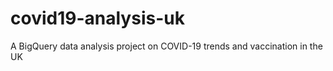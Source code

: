 # covid19-analysis-uk
A BigQuery data analysis project on COVID-19 trends and vaccination in the UK
